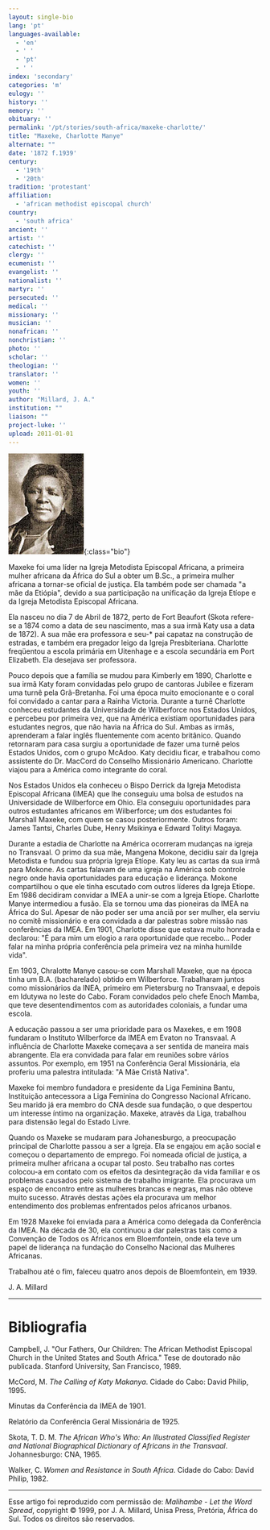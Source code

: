 ```yaml
---
layout: single-bio
lang: 'pt'
languages-available:
  - 'en'
  - ' '
  - 'pt'
  - ' '
index: 'secondary'
categories: 'm'
eulogy: ''
history: ''
memory: ''
obituary: ''
permalink: '/pt/stories/south-africa/maxeke-charlotte/'
title: "Maxeke, Charlotte Manye"
alternate: ""
date: '1872 f.1939'
century:
  - '19th'
  - '20th'
tradition: 'protestant'
affiliation:
  - 'african methodist episcopal church'
country:
  - 'south africa'
ancient: ''
artist: ''
catechist: ''
clergy: ''
ecumenist: ''
evangelist: ''
nationalist: ''
martyr: ''
persecuted: ''
medical: ''
missionary: ''
musician: ''
nonafrican: ''
nonchristian: ''
photo: ''
scholar: ''
theologian: ''
translator: ''
women: ''
youth: ''
author: "Millard, J. A."
institution: ""
liaison: ""
project-luke: ''
upload: 2011-01-01
---
```


![Charlotte Manye Maxeke](/images/bio-pics/southafrica/maxeke-charlotte/maxeke-c.jpg){:class="bio"}

Maxeke foi uma líder na Igreja Metodista Episcopal Africana, a primeira mulher africana da África do Sul a obter um B.Sc., a primeira mulher africana a tornar-se oficial de justiça. Ela também pode ser chamada "a mãe da Etiópia", devido a sua participação na unificação da Igreja Etíope e da Igreja Metodista Episcopal Africana.

Ela nasceu no dia 7 de Abril de 1872, perto de Fort Beaufort (Skota refere-se a 1874 como a data de seu nascimento, mas a sua irmã Katy usa a data de 1872). A sua mãe era professora e seu-* pai capataz na construção de estradas, e também era pregador leigo da Igreja Presbiteriana. Charlotte freqüentou a escola primária em Uitenhage e a escola secundária em Port Elizabeth. Ela desejava ser professora.

Pouco depois que a família se mudou para Kimberly em 1890, Charlotte e sua irmã Katy foram convidadas pelo grupo de cantoras Jubilee e fizeram uma turnê pela Grã-Bretanha. Foi uma época muito emocionante e o coral foi convidado a cantar para a Rainha Victoria. Durante a turnê Charlotte conheceu estudantes da Universidade de Wilberforce nos Estados Unidos, e percebeu por primeira vez, que na América existiam oportunidades para estudantes negros, que não havia na África do Sul. Ambas as irmãs, aprenderam a falar inglês fluentemente com acento britânico. Quando retornaram para casa surgiu a oportunidade de fazer uma turnê pelos Estados Unidos, com o grupo McAdoo. Katy decidiu ficar, e trabalhou como assistente do Dr. MacCord do Conselho Missionário Americano. Charlotte viajou para a América como integrante do coral.

Nos Estados Unidos ela conheceu o Bispo Derrick da Igreja Metodista Episcopal Africana (IMEA) que lhe conseguiu uma bolsa de estudos na Universidade de Wilberforce em Ohio. Ela conseguiu oportunidades para outros estudantes africanos em Wilberforce; um dos estudantes foi Marshall Maxeke, com quem se casou posteriormente. Outros foram: James Tantsi, Charles Dube, Henry Msikinya e Edward Tolityi Magaya.

Durante a estadia de Charlotte na América ocorreram mudanças na igreja no Transvaal. O primo da sua mãe, Mangena Mokone, decidiu sair da Igreja Metodista e fundou sua própria Igreja Etíope. Katy leu as cartas da sua irmã para Mokone. As cartas falavam de uma igreja na América sob controle negro onde havia oportunidades para educação e liderança. Mokone compartilhou o que ele tinha escutado com outros líderes da Igreja Etíope. Em 1986 decidiram convidar a IMEA a unir-se com a Igreja Etíope. Charlotte Manye intermediou a fusão. Ela se tornou uma das pioneiras da IMEA na África do Sul. Apesar de não poder ser uma anciã por ser mulher, ela serviu no comitê missionário e era convidada a dar palestras sobre missão nas conferências da IMEA. Em 1901, Charlotte disse que estava muito honrada e declarou: "É para mim um elogio a rara oportunidade que recebo... Poder falar na minha própria conferência pela primeira vez na minha humilde vida".

Em 1903, Chralotte Manye casou-se com Marshall Maxeke, que na época tinha um B.A. (bacharelado) obtido em Wilberforce. Trabalharam juntos como missionários da INEA, primeiro em Pietersburg no Transvaal, e depois em Idutywa no leste do Cabo. Foram convidados pelo chefe Enoch Mamba, que teve desentendimentos com as autoridades coloniais, a fundar uma escola.

A educação passou a ser uma prioridade para os Maxekes, e em 1908 fundaram o Instituto Wilberforce da IMEA em Evaton no Transvaal. A influência de Charlotte Maxeke começava a ser sentida de maneira mais abrangente. Ela era convidada para falar em reuniões sobre vários assuntos. Por exemplo, em 1951 na Conferência Geral Missionária, ela proferiu uma palestra intitulada: "A Mãe Cristã Nativa".

Maxeke foi membro fundadora e presidente da Liga Feminina Bantu, Instituição antecessora a Liga Feminina do Congresso Nacional Africano. Seu marido já era membro do CNA desde sua fundação, o que despertou um interesse íntimo na organização. Maxeke, através da Liga, trabalhou para distensão legal do Estado Livre.

Quando os Maxeke se mudaram para Johanesburgo, a preocupação principal de Charlotte passou a ser a Igreja. Ela se engajou em ação social e começou o departamento de emprego. Foi nomeada oficial de justiça, a primeira mulher africana a ocupar tal posto. Seu trabalho nas cortes colocou-a em contato com os efeitos da desintegração da vida familiar e os problemas causados pelo sistema de trabalho imigrante. Ela procurava um espaço de encontro entre as mulheres brancas e negras, mas não obteve muito sucesso. Através destas ações ela procurava um melhor entendimento dos problemas enfrentados pelos africanos urbanos.

Em 1928 Maxeke foi enviada para a América como delegada da Conferência da IMEA. Na década de 30, ela continuou a dar palestras tais como a Convenção de Todos os Africanos em Bloemfontein, onde ela teve um papel de liderança na fundação do Conselho Nacional das Mulheres Africanas.

Trabalhou até o fim, faleceu quatro anos depois de Bloemfontein, em 1939.

J. A. Millard

---

# Bibliografia

Campbell, J. "Our Fathers, Our Children: The African Methodist Episcopal Church in the United States and South Africa." Tese de doutorado não publicada. Stanford University, San Francisco, 1989.

McCord, M. *The Calling of Katy Makanya*. Cidade do Cabo: David Philip, 1995.

Minutas da Conferência da IMEA de 1901.

Relatório da Conferência Geral Missionária de 1925.

Skota, T. D. M. *The African Who's Who: An Illustrated Classified Register and National Biographical Dictionary of Africans in the Transvaal*. Johannesburgo: CNA, 1965.

Walker, C. *Women and Resistance in South Africa*. Cidade do Cabo: David Philip, 1982.

---

Esse artigo foi reproduzido com permissão de: *Malihambe - Let the Word Spread*, copyright © 1999, por J. A. Millard, Unisa Press, Pretória, África do Sul. Todos os direitos são reservados.